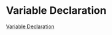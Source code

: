 # Variable Declaration

[Variable Declaration](https://www.typescriptlang.org/docs/handbook/variable-declarations.html)